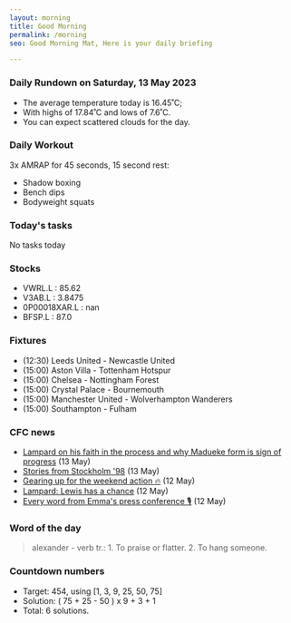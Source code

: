 ```yaml
---
layout: morning
title: Good Morning
permalink: /morning
seo: Good Morning Mat, Here is your daily briefing

---
```


<!-- weather_marker starts -->
### Daily Rundown on Saturday, 13 May 2023

- The average temperature today is 16.45˚C;
- With highs of 17.84˚C and lows of 7.6˚C.
- You can expect scattered clouds for the day.

<!-- weather_marker ends -->

### Daily Workout
<!-- workout_marker starts -->
3x AMRAP for 45 seconds, 15 second rest:

- Shadow boxing
- Bench dips
- Bodyweight squats

<!-- workout_marker ends -->

### Today's tasks
<!-- task_marker starts -->
No tasks today
<!-- task_marker ends -->

### Stocks

<!-- stocks_marker starts -->

- VWRL.L : 85.62
- V3AB.L : 3.8475
- 0P00018XAR.L : nan
- BFSP.L : 87.0

<!-- stocks_marker ends -->

### Fixtures

<!-- sports_marker starts -->

<ul>
<li>(12:30) Leeds United - Newcastle United</li>
<li>(15:00) Aston Villa - Tottenham Hotspur</li>
<li>(15:00) Chelsea - Nottingham Forest</li>
<li>(15:00) Crystal Palace - Bournemouth</li>
<li>(15:00) Manchester United - Wolverhampton Wanderers</li>
<li>(15:00) Southampton - Fulham</li>
</ul>

<!-- sports_marker ends -->

### CFC news

<!-- cfc_marker starts -->
- [Lampard on his faith in the process and why Madueke form is sign of progress](https://chelseafc.com/en/news/article/lampard-on-his-faith-in-the-process-and-why-madueke-form-is-sign-of) (13 May)
- [Stories from Stockholm '98](https://chelseafc.com/en/video/stories-from-stockholm-98) (13 May)
- [Gearing up for the weekend action 🔥](https://chelseafc.com/en/video/gearing-up-for-the-weekend-action) (12 May)
- [Lampard: Lewis has a chance](https://chelseafc.com/en/news/article/lampard-lewis-has-a-chance) (12 May)
- [Every word from Emma's press conference 🎙](https://chelseafc.com/en/video/every-word-from-emmas-press-conference) (12 May)

<!-- cfc_marker ends -->

### Word of the day
<!-- word_marker starts -->

 > alexander - verb tr.: 1. To praise or flatter. 2. To hang someone.

<!-- word_marker ends -->

### Countdown numbers
<!-- game_marker starts -->

- Target: 454, using [1, 3, 9, 25, 50, 75]
- Solution: ( 75 + 25 - 50 ) x 9 + 3 + 1
- Total: 6 solutions.

<!-- game_marker ends -->
